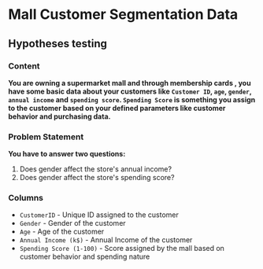 # Mall Customer Segmentation Data
## Hypotheses testing

### **Content**
****You are owning a supermarket mall and through membership cards , you have some basic data about your customers like `Customer ID`, `age`, `gender`, `annual income` and `spending score`. `Spending Score` is something you assign to the customer based on your defined parameters like customer behavior and purchasing data.****

### **Problem Statement**
****You have to answer two questions:****
1. Does gender affect the store's annual income?
2. Does gender affect the store's spending score?

### **Columns**
- `CustomerID` - Unique ID assigned to the customer
- `Gender` - Gender of the customer
- `Age` - Age of the customer
- `Annual Income (k$)` - Annual Income of the customer
- `Spending Score (1-100)` - Score assigned by the mall based on customer behavior and spending nature
